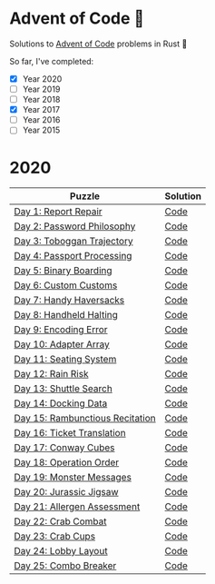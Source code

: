 # Advent of Code 🌠
Solutions to [Advent of Code](https://adventofcode.com) problems in Rust 🦀

So far, I've completed:
- [x] Year 2020
- [ ] Year 2019
- [ ] Year 2018
- [x] Year 2017
- [ ] Year 2016
- [ ] Year 2015

# 2020

| Puzzle                                                   | Solution                       |
|----------------------------------------------------------|--------------------------------|
| [Day 1: Report Repair](/questions/2020/01.md)            | [Code](/src/twenty20/day01.rs) |
| [Day 2: Password Philosophy](/questions/2020/02.md)      | [Code](/src/twenty20/day02.rs) |
| [Day 3: Toboggan Trajectory](/questions/2020/03.md)      | [Code](/src/twenty20/day03.rs) |
| [Day 4: Passport Processing](/questions/2020/04.md)      | [Code](/src/twenty20/day04.rs) |
| [Day 5: Binary Boarding](/questions/2020/05.md)          | [Code](/src/twenty20/day05.rs) |
| [Day 6: Custom Customs](/questions/2020/06.md)           | [Code](/src/twenty20/day06.rs) |
| [Day 7: Handy Haversacks](/questions/2020/07.md)         | [Code](/src/twenty20/day07.rs) |
| [Day 8: Handheld Halting](/questions/2020/08.md)         | [Code](/src/twenty20/day08.rs) |
| [Day 9: Encoding Error](/questions/2020/09.md)           | [Code](/src/twenty20/day09.rs) |
| [Day 10: Adapter Array](/questions/2020/10.md)           | [Code](/src/twenty20/day10.rs) |
| [Day 11: Seating System](/questions/2020/11.md)          | [Code](/src/twenty20/day11.rs) |
| [Day 12: Rain Risk](/questions/2020/12.md)               | [Code](/src/twenty20/day12.rs) |
| [Day 13: Shuttle Search](/questions/2020/13.md)          | [Code](/src/twenty20/day13.rs) |
| [Day 14: Docking Data](/questions/2020/14.md)            | [Code](/src/twenty20/day14.rs) |
| [Day 15: Rambunctious Recitation](/questions/2020/15.md) | [Code](/src/twenty20/day15.rs) |
| [Day 16: Ticket Translation](/questions/2020/16.md)      | [Code](/src/twenty20/day16.rs) |
| [Day 17: Conway Cubes](/questions/2020/17.md)            | [Code](/src/twenty20/day17.rs) |
| [Day 18: Operation Order](/questions/2020/18.md)         | [Code](/src/twenty20/day18.rs) |
| [Day 19: Monster Messages](/questions/2020/19.md)        | [Code](/src/twenty20/day19.rs) |
| [Day 20: Jurassic Jigsaw](/questions/2020/20.md)         | [Code](/src/twenty20/day20.rs) |
| [Day 21: Allergen Assessment](/questions/2020/21.md)     | [Code](/src/twenty20/day21.rs) |
| [Day 22: Crab Combat](/questions/2020/22.md)             | [Code](/src/twenty20/day22.rs) |
| [Day 23: Crab Cups](/questions/2020/23.md)               | [Code](/src/twenty20/day23.rs) |
| [Day 24: Lobby Layout](/questions/2020/24.md)            | [Code](/src/twenty20/day24.rs) |
| [Day 25: Combo Breaker](/questions/2020/25.md)           | [Code](/src/twenty20/day25.rs) |
